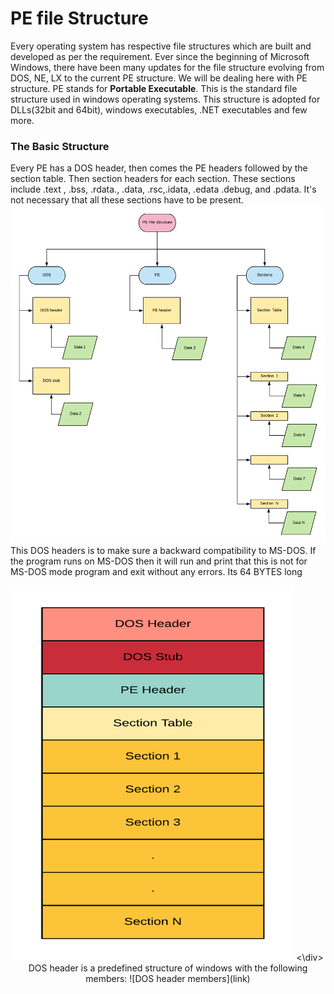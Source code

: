 # PE file Structure
Every operating system has respective file structures which are built and developed as per the requirement. Ever since the beginning of Microsoft Windows, there have been many updates for the file structure evolving from DOS, NE, LX to the current  PE structure. We will be dealing here with PE structure.
PE stands for **Portable Executable**.  This is the standard file structure used in windows operating systems. This structure is adopted for DLLs(32bit and 64bit), windows executables, .NET executables and few more. 
### The Basic Structure
Every PE has a DOS header, then comes the PE headers followed by the section table. Then section headers for each section. These sections include .text , .bss, .rdata., .data,  .rsc,.idata, .edata .debug, and .pdata. It's not necessary that all these sections have to be present. 
![Structure 1](https://github.com/AshwAthi8/PEsniffer/blob/master/PE_File_Structure/images/pe1.png)
This DOS headers is to make sure a backward compatibility to MS-DOS. If the program runs on MS-DOS then it will run and print that this is not for MS-DOS mode program and exit without any errors. Its 64 BYTES long
<div align="center">
<img src="https://github.com/AshwAthi8/PEsniffer/blob/master/PE_File_Structure/images/pe2.png" width="450" height="600">
<\div>
DOS header is a predefined structure of windows with the following members:
![DOS header members](link)
